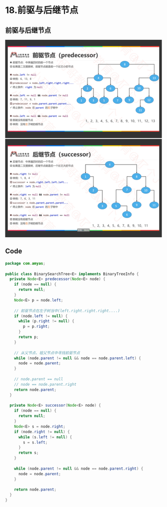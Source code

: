 # 18.前驱与后继节点

## 前驱与后继节点

<img src="https://raw.githubusercontent.com/Amyas/picgo-bed/master/amyas.github.io/182022-08-29-17-31-17.png" alt="182022-08-29-17-31-17" width="" height="" />

<img src="https://raw.githubusercontent.com/Amyas/picgo-bed/master/amyas.github.io/182022-08-29-17-31-27.png" alt="182022-08-29-17-31-27" width="" height="" />

## Code

```java
package com.amyas;

public class BinarySearchTree<E> implements BinaryTreeInfo {
  private Node<E> predecessor(Node<E> node) {
    if (node == null) {
      return null;
    }
    Node<E> p = node.left;

    // 前驱节点在左子树当中(left.right.right.right....)
    if (node.left != null) {
      while (p.right != null) {
        p = p.right;
      }
      return p;
    }

    // 从父节点、祖父节点中寻找前驱节点
    while (node.parent != null && node == node.parent.left) {
      node = node.parent;
    }

    // node.parent == null
    // node == node.parent.right
    return node.parent;
  }

  private Node<E> successor(Node<E> node) {
    if (node == null) {
      return null;
    }
    Node<E> s = node.right;
    if (node.right != null) {
      while (s.left != null) {
        s = s.left;
      }
      return s;
    }

    while (node.parent != null && node == node.parent.right) {
      node = node.parent;
    }

    return node.parent;
  }
}
```
